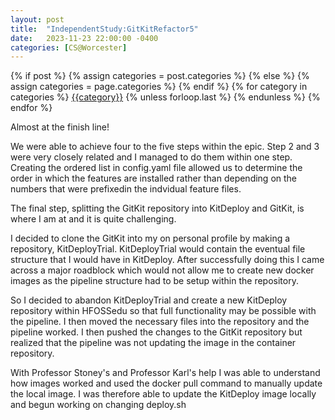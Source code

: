 ```yaml
---
layout: post
title:  "IndependentStudy:GitKitRefactor5"
date:   2023-11-23 22:00:00 -0400
categories: [CS@Worcester]
---
```

<div class="post-categories">
  {% if post %}
    {% assign categories = post.categories %}
  {% else %}
    {% assign categories = page.categories %}
  {% endif %}
  {% for category in categories %}
  <a href="{{site.baseurl}}/categories/#{{category|slugize}}">{{category}}</a>
  {% unless forloop.last %}&nbsp;{% endunless %}
  {% endfor %}
</div>

Almost at the finish line!

We were able to achieve four to the five steps within the epic. Step 2 and 3 were very closely related and I managed to do them within one step. Creating the ordered list in config.yaml file allowed us to determine the order in which the features are installed rather than depending on the numbers that were prefixedin the indvidual feature files.


The final step, splitting the GitKit repository into KitDeploy and GitKit, is where I am at and it is quite challenging.

I decided to clone the GitKit into my on personal profile by making a repository, KitDeployTrial. KitDeployTrial would contain the eventual file structure that I would have in KitDeploy. After successfully doing this I came across a major roadblock which would not allow me to create new docker images as the pipeline structure had to be setup within the repository.

So I decided to abandon KitDeployTrial and create a new KitDeploy repository within HFOSSedu so that full functionality may be possible with the pipeline. I then moved the necessary files into the repository and the pipeline worked. I then pushed the changes to the GitKit repository but realized that the pipeline was not updating the image in the container repository.

With Professor Stoney's and Professor Karl's help I was able to understand how images worked and used the docker pull command to manually update the local image. I was therefore able to update the KitDeploy image locally and begun working on changing deploy.sh 
